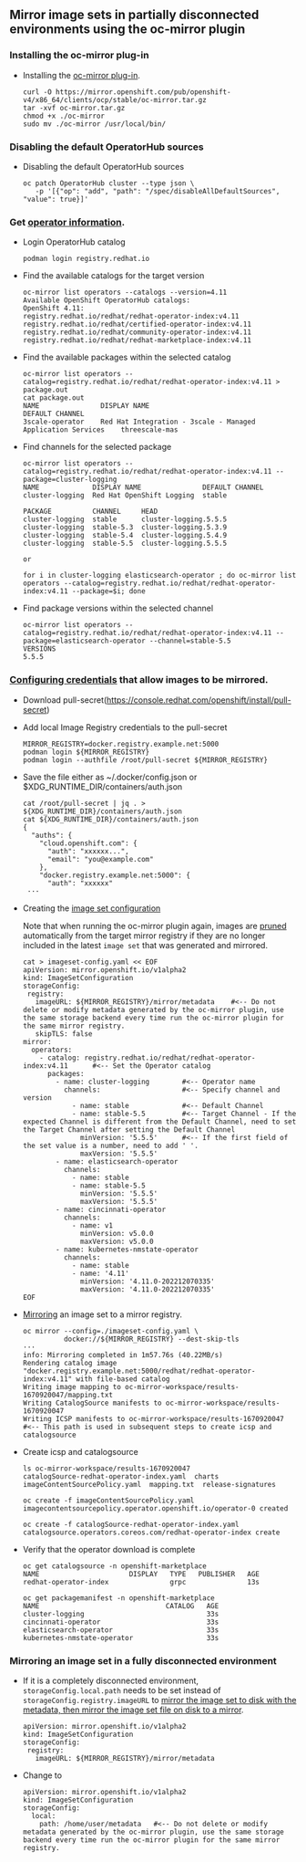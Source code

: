 ## Mirror image sets in partially disconnected environments using the oc-mirror plugin


### Installing the oc-mirror plug-in
* Installing the [oc-mirror plug-in](https://docs.openshift.com/container-platform/4.11/installing/disconnected_install/installing-mirroring-disconnected.html#installation-oc-mirror-installing-plugin_installing-mirroring-disconnected).
  ```
  curl -O https://mirror.openshift.com/pub/openshift-v4/x86_64/clients/ocp/stable/oc-mirror.tar.gz
  tar -xvf oc-mirror.tar.gz
  chmod +x ./oc-mirror
  sudo mv ./oc-mirror /usr/local/bin/
  ```

### Disabling the default OperatorHub sources
* Disabling the default OperatorHub sources
  ```
  oc patch OperatorHub cluster --type json \
     -p '[{"op": "add", "path": "/spec/disableAllDefaultSources", "value": true}]'
  ```

### Get [operator information](https://cloud.redhat.com/blog/how-oc-mirror-will-help-you-reduce-container-management-complexity).

* Login OperatorHub catalog
  ```
  podman login registry.redhat.io
  ```

* Find the available catalogs for the target version
  ```
  oc-mirror list operators --catalogs --version=4.11
  Available OpenShift OperatorHub catalogs:
  OpenShift 4.11:
  registry.redhat.io/redhat/redhat-operator-index:v4.11
  registry.redhat.io/redhat/certified-operator-index:v4.11
  registry.redhat.io/redhat/community-operator-index:v4.11
  registry.redhat.io/redhat/redhat-marketplace-index:v4.11
  ```

* Find the available packages within the selected catalog
  ```
  oc-mirror list operators --catalog=registry.redhat.io/redhat/redhat-operator-index:v4.11 > package.out
  cat package.out
  NAME               DISPLAY NAME                                                   DEFAULT CHANNEL
  3scale-operator    Red Hat Integration - 3scale - Managed Application Services    threescale-mas
  ```

* Find channels for the selected package
  ```
  oc-mirror list operators --catalog=registry.redhat.io/redhat/redhat-operator-index:v4.11 --package=cluster-logging
  NAME             DISPLAY NAME               DEFAULT CHANNEL
  cluster-logging  Red Hat OpenShift Logging  stable

  PACKAGE          CHANNEL     HEAD
  cluster-logging  stable      cluster-logging.5.5.5
  cluster-logging  stable-5.3  cluster-logging.5.3.9
  cluster-logging  stable-5.4  cluster-logging.5.4.9
  cluster-logging  stable-5.5  cluster-logging.5.5.5

  or

  for i in cluster-logging elasticsearch-operator ; do oc-mirror list operators --catalog=registry.redhat.io/redhat/redhat-operator-index:v4.11 --package=$i; done
  ```

* Find package versions within the selected channel
  ```
  oc-mirror list operators --catalog=registry.redhat.io/redhat/redhat-operator-index:v4.11 --package=elasticsearch-operator --channel=stable-5.5
  VERSIONS
  5.5.5
  ```

### [Configuring credentials](https://docs.openshift.com/container-platform/4.11/installing/disconnected_install/installing-mirroring-disconnected.html#installation-adding-registry-pull-secret_installing-mirroring-disconnected) that allow images to be mirrored.

* Download pull-secret(https://console.redhat.com/openshift/install/pull-secret)

* Add local Image Registry credentials to the pull-secret
  ```
  MIRROR_REGISTRY=docker.registry.example.net:5000
  podman login ${MIRROR_REGISTRY}
  podman login --authfile /root/pull-secret ${MIRROR_REGISTRY}
  ```
* Save the file either as ~/.docker/config.json or $XDG_RUNTIME_DIR/containers/auth.json
  ```
  cat /root/pull-secret | jq . > ${XDG_RUNTIME_DIR}/containers/auth.json
  cat ${XDG_RUNTIME_DIR}/containers/auth.json
  {
    "auths": {
      "cloud.openshift.com": {
        "auth": "xxxxxx...",
        "email": "you@example.com"
      },
      "docker.registry.example.net:5000": {
        "auth": "xxxxxx"
   ···
  ```

* Creating the [image set configuration](https://docs.openshift.com/container-platform/4.11/installing/disconnected_install/installing-mirroring-disconnected.html#oc-mirror-imageset-config-params_installing-mirroring-disconnected)

  Note that when running the oc-mirror plugin again, images are [pruned](https://docs.openshift.com/container-platform/4.11/installing/disconnected_install/installing-mirroring-disconnected.html#oc-mirror-updating-registry-about_installing-mirroring-disconnected) automatically from the target mirror registry if they are no longer included in the latest `image set` that was generated and mirrored. 

  ```
  cat > imageset-config.yaml << EOF
  apiVersion: mirror.openshift.io/v1alpha2
  kind: ImageSetConfiguration
  storageConfig:
   registry:                 
     imageURL: ${MIRROR_REGISTRY}/mirror/metadata    #<-- Do not delete or modify metadata generated by the oc-mirror plugin, use the same storage backend every time run the oc-mirror plugin for the same mirror registry.
     skipTLS: false
  mirror:
    operators:
      - catalog: registry.redhat.io/redhat/redhat-operator-index:v4.11   	#<-- Set the Operator catalog
        packages:
          - name: cluster-logging        #<-- Operator name
            channels:                    #<-- Specify channel and version
              - name: stable             #<-- Default Channel
              - name: stable-5.5         #<-- Target Channel - If the expected Channel is different from the Default Channel, need to set the Target Channel after setting the Default Channel
                minVersion: '5.5.5'      #<-- If the first field of the set value is a number, need to add ' '.
                maxVersion: '5.5.5'
          - name: elasticsearch-operator
            channels:
              - name: stable
              - name: stable-5.5
                minVersion: '5.5.5'
                maxVersion: '5.5.5'
          - name: cincinnati-operator
            channels:
              - name: v1
                minVersion: v5.0.0
                maxVersion: v5.0.0
          - name: kubernetes-nmstate-operator
            channels:
              - name: stable
              - name: '4.11'
                minVersion: '4.11.0-202212070335'
                maxVersion: '4.11.0-202212070335'
  EOF
  ```

* [Mirroring](https://docs.openshift.com/container-platform/4.11/installing/disconnected_install/installing-mirroring-disconnected.html#mirroring-image-set-partial) an image set to a mirror registry.
  ```
  oc mirror --config=./imageset-config.yaml \
            docker://${MIRROR_REGISTRY} --dest-skip-tls
  ···
  info: Mirroring completed in 1m57.76s (40.22MB/s)
  Rendering catalog image "docker.registry.example.net:5000/redhat/redhat-operator-index:v4.11" with file-based catalog 
  Writing image mapping to oc-mirror-workspace/results-1670920047/mapping.txt
  Writing CatalogSource manifests to oc-mirror-workspace/results-1670920047
  Writing ICSP manifests to oc-mirror-workspace/results-1670920047     #<-- This path is used in subsequent steps to create icsp and catalogsource
  ```

* Create icsp and catalogsource
  ```
  ls oc-mirror-workspace/results-1670920047
  catalogSource-redhat-operator-index.yaml  charts  imageContentSourcePolicy.yaml  mapping.txt  release-signatures

  oc create -f imageContentSourcePolicy.yaml
  imagecontentsourcepolicy.operator.openshift.io/operator-0 created

  oc create -f catalogSource-redhat-operator-index.yaml
  catalogsource.operators.coreos.com/redhat-operator-index create
  ```

* Verify that the operator download is complete
  ```
  oc get catalogsource -n openshift-marketplace
  NAME                      DISPLAY   TYPE   PUBLISHER   AGE
  redhat-operator-index               grpc               13s

  oc get packagemanifest -n openshift-marketplace
  NAME                               CATALOG   AGE
  cluster-logging                              33s
  cincinnati-operator                          33s
  elasticsearch-operator                       33s
  kubernetes-nmstate-operator                  33s
  ```

### Mirroring an image set in a fully disconnected environment
* If it is a completely disconnected environment, `storageConfig.local.path` needs to be set instead of `storageConfig.registry.imageURL` to [mirror the image set to disk with the metadata, then mirror the image set file on disk to a mirror](https://docs.openshift.com/container-platform/4.11/installing/disconnected_install/installing-mirroring-disconnected.html#mirroring-image-set-full).
  ```
  apiVersion: mirror.openshift.io/v1alpha2
  kind: ImageSetConfiguration
  storageConfig:
   registry:                 
     imageURL: ${MIRROR_REGISTRY}/mirror/metadata
  ```
* Change to
  ```
  apiVersion: mirror.openshift.io/v1alpha2
  kind: ImageSetConfiguration
  storageConfig:
    local:
      path: /home/user/metadata   #<-- Do not delete or modify metadata generated by the oc-mirror plugin, use the same storage backend every time run the oc-mirror plugin for the same mirror registry.
  ```
